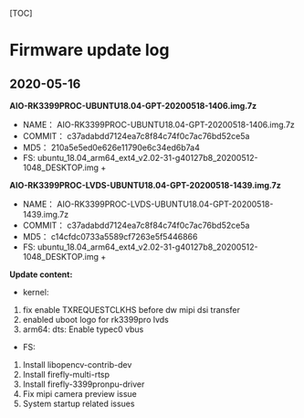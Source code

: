 [TOC]


# Firmware update log

## 2020-05-16 
**AIO-RK3399PROC-UBUNTU18.04-GPT-20200518-1406.img.7z**

* NAME： AIO-RK3399PROC-UBUNTU18.04-GPT-20200518-1406.img.7z
* COMMIT： c37adabdd7124ea7c8f84c74f0c7ac76bd52ce5a
* MD5： 210a5e5ed0e626e11790e6c34ed6b7a4
* FS: ubuntu_18.04_arm64_ext4_v2.02-31-g40127b8_20200512-1048_DESKTOP.img + 

**AIO-RK3399PROC-LVDS-UBUNTU18.04-GPT-20200518-1439.img.7z**

* NAME： AIO-RK3399PROC-LVDS-UBUNTU18.04-GPT-20200518-1439.img.7z
* COMMIT： c37adabdd7124ea7c8f84c74f0c7ac76bd52ce5a
* MD5： c14cfdc0733a5589cf7263e5f5446866
* FS: ubuntu_18.04_arm64_ext4_v2.02-31-g40127b8_20200512-1048_DESKTOP.img + 

**Update content:**
* kernel:
1. fix enable TXREQUESTCLKHS before dw mipi dsi transfer
2. enabled uboot logo for rk3399pro lvds
3. arm64: dts: Enable typec0 vbus

* FS:
1. Install libopencv-contrib-dev
2. Install firefly-multi-rtsp
3. Install firefly-3399pronpu-driver
4. Fix mipi camera preview issue
5. System startup related issues
